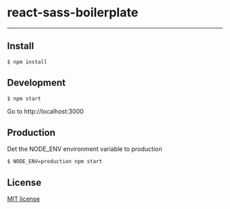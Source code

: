 # react-sass-boilerplate

---

## Install

```
$ npm install
```

## Development

```
$ npm start
```

Go to http://localhost:3000

## Production

Det the NODE_ENV environment variable to production

```
$ NODE_ENV=production npm start
```

## License

[MIT license](https://github.com/facebook/react/blob/master/LICENSE)
